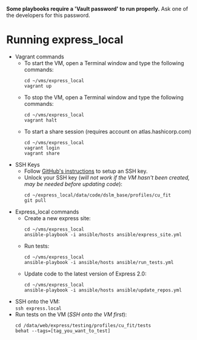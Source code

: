 **Some playbooks require a 'Vault password' to run properly.** Ask one of the developers for this password.

# Running express_local
* Vagrant commands
  * To start the VM, open a Terminal window and type the following commands:  
    ```
    cd ~/vms/express_local
    vagrant up
    ```
  * To stop the VM, open a Terminal window and type the following commands:  
    ```
    cd ~/vms/express_local
    vagrant halt
    ```
  * To start a share session (requires account on atlas.hashicorp.com)
    ```
    cd ~/vms/express_local
    vagrant login
    vagrant share
    ```
* SSH Keys
  * Follow [GitHub's instructions](https://help.github.com/articles/generating-ssh-keys/) to setup an SSH key.
  * Unlock your SSH key (_will not work if the VM hasn't been created, may be needed before updating code_):  
    ```
    cd ~/express_local/data/code/dslm_base/profiles/cu_fit
    git pull
    ```
* Express_local commands
  * Create a new express site:  
    ```
    cd ~/vms/express_local
    ansible-playbook -i ansible/hosts ansible/express_site.yml
    ```
  * Run tests:  
    ```
    cd ~/vms/express_local
    ansible-playbook -i ansible/hosts ansible/run_tests.yml
    ```
  * Update code to the latest version of Express 2.0:  
    ```
    cd ~/vms/express_local
    ansible-playbook -i ansible/hosts ansible/update_repos.yml
    ```
* SSH onto the VM:  
  `ssh express.local`
* Run tests on the VM (_SSH onto the VM first_):
  ```
  cd /data/web/express/testing/profiles/cu_fit/tests
  behat --tags=[tag_you_want_to_test]
  ```
